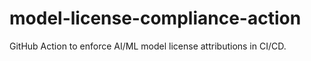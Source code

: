 # model-license-compliance-action
GitHub Action to enforce AI/ML model license attributions in CI/CD.
